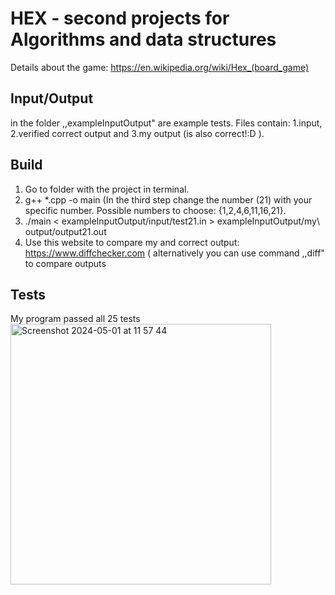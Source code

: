 # HEX - second projects for Algorithms and data structures
Details about the game: https://en.wikipedia.org/wiki/Hex_(board_game)

## Input/Output
in the folder ,,exampleInputOutput" are example tests. Files contain: 1.input, 2.verified correct output and 3.my output (is also correct!:D ). 

## Build 
1. Go to folder with the project in terminal.
2. g++ *.cpp -o main
 (In the third step change the number (21) with your specific number. Possible numbers to choose: {1,2,4,6,11,16,21}.  
3. ./main < exampleInputOutput/input/test21.in > exampleInputOutput/my\ output/output21.out
4. Use this website to compare my and correct output: https://www.diffchecker.com ( alternatively you can use command ,,diff" to compare outputs

## Tests
My program passed all 25 tests 
<img width="417" alt="Screenshot 2024-05-01 at 11 57 44" src="https://github.com/HubGitPL/hex/assets/72828637/392b49e6-b30e-4089-8ace-66510654850d">
